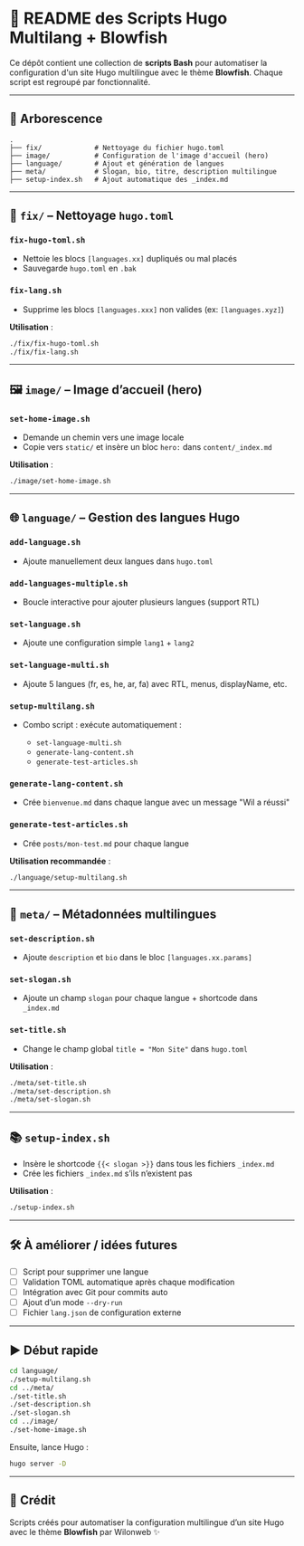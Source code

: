 # 🧰 README des Scripts Hugo Multilang + Blowfish

Ce dépôt contient une collection de **scripts Bash** pour automatiser la configuration d'un site Hugo multilingue avec le thème **Blowfish**. Chaque script est regroupé par fonctionnalité.

---

## 📂 Arborescence

```
.
├── fix/             # Nettoyage du fichier hugo.toml
├── image/           # Configuration de l'image d'accueil (hero)
├── language/        # Ajout et génération de langues
├── meta/            # Slogan, bio, titre, description multilingue
├── setup-index.sh   # Ajout automatique des _index.md
```

---

## 📁 `fix/` – Nettoyage `hugo.toml`

### `fix-hugo-toml.sh`

* Nettoie les blocs `[languages.xx]` dupliqués ou mal placés
* Sauvegarde `hugo.toml` en `.bak`

### `fix-lang.sh`

* Supprime les blocs `[languages.xxx]` non valides (ex: `[languages.xyz]`)

**Utilisation** :

```bash
./fix/fix-hugo-toml.sh
./fix/fix-lang.sh
```

---

## 🖼️ `image/` – Image d’accueil (hero)

### `set-home-image.sh`

* Demande un chemin vers une image locale
* Copie vers `static/` et insère un bloc `hero:` dans `content/_index.md`

**Utilisation** :

```bash
./image/set-home-image.sh
```

---

## 🌐 `language/` – Gestion des langues Hugo

### `add-language.sh`

* Ajoute manuellement deux langues dans `hugo.toml`

### `add-languages-multiple.sh`

* Boucle interactive pour ajouter plusieurs langues (support RTL)

### `set-language.sh`

* Ajoute une configuration simple `lang1` + `lang2`

### `set-language-multi.sh`

* Ajoute 5 langues (fr, es, he, ar, fa) avec RTL, menus, displayName, etc.

### `setup-multilang.sh`

* Combo script : exécute automatiquement :

  * `set-language-multi.sh`
  * `generate-lang-content.sh`
  * `generate-test-articles.sh`

### `generate-lang-content.sh`

* Crée `bienvenue.md` dans chaque langue avec un message "Wil a réussi"

### `generate-test-articles.sh`

* Crée `posts/mon-test.md` pour chaque langue

**Utilisation recommandée** :

```bash
./language/setup-multilang.sh
```

---

## 🧠 `meta/` – Métadonnées multilingues

### `set-description.sh`

* Ajoute `description` et `bio` dans le bloc `[languages.xx.params]`

### `set-slogan.sh`

* Ajoute un champ `slogan` pour chaque langue + shortcode dans `_index.md`

### `set-title.sh`

* Change le champ global `title = "Mon Site"` dans `hugo.toml`

**Utilisation** :

```bash
./meta/set-title.sh
./meta/set-description.sh
./meta/set-slogan.sh
```

---

## 📚 `setup-index.sh`

* Insère le shortcode `{{< slogan >}}` dans tous les fichiers `_index.md`
* Crée les fichiers `_index.md` s’ils n’existent pas

**Utilisation** :

```bash
./setup-index.sh
```

---

## 🛠️ À améliorer / idées futures

* [ ] Script pour supprimer une langue
* [ ] Validation TOML automatique après chaque modification
* [ ] Intégration avec Git pour commits auto
* [ ] Ajout d’un mode `--dry-run`
* [ ] Fichier `lang.json` de configuration externe

---

## ▶️ Début rapide

```bash
cd language/
./setup-multilang.sh
cd ../meta/
./set-title.sh
./set-description.sh
./set-slogan.sh
cd ../image/
./set-home-image.sh
```

Ensuite, lance Hugo :

```bash
hugo server -D
```

---

## 🙌 Crédit

Scripts créés pour automatiser la configuration multilingue d’un site Hugo avec le thème **Blowfish** par Wilonweb ✨

